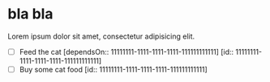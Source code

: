 # bla bla

Lorem ipsum dolor sit amet, consectetur adipisicing elit.

- [ ] Feed the cat [dependsOn:: 11111111-1111-1111-1111-111111111111] [id:: 11111111-1111-1111-1111-111111111111]
- [ ] Buy some cat food [id:: 11111111-1111-1111-1111-111111111111]

